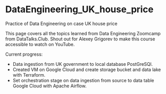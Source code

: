 # DataEngineering_UK_house_price
Practice of Data Engineering on case UK house price

This page covers all the topics learned from Data Engineering Zoomcamp from DataTalks.Club. Shout out for Alexey Grigorev to make this course accessible to watch on YouTube.



Current progress:
- Data ingestion from UK government to local database PostGreSQl.
- Created VM on Google Cloud and create storage bucket and data lake with Terraform.
- Set orchestration stage on data ingestion from source to data table Google Cloud with Apache Airflow.
